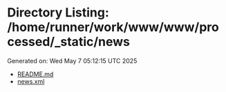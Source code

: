 # Directory Listing: /home/runner/work/www/www/processed/_static/news
Generated on: Wed May  7 05:12:15 UTC 2025

- [README.md](README.md)
- [news.xml](news.xml)
